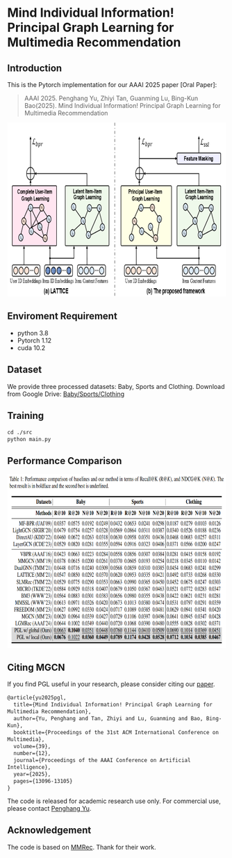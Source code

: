 # Mind Individual Information! Principal Graph Learning for Multimedia Recommendation

## Introduction

This is the Pytorch implementation for our AAAI 2025 paper [Oral Paper]:

>AAAI 2025. Penghang Yu, Zhiyi Tan, Guanming Lu, Bing-Kun Bao(2025). Mind Individual Information! Principal Graph Learning for Multimedia Recommendation
<img src="image/framework.png" width="700px" height="400px"/>

## Enviroment Requirement
- python 3.8
- Pytorch 1.12
- cuda 10.2

## Dataset
We provide three processed datasets: Baby, Sports and Clothing.
Download from Google Drive: [Baby/Sports/Clothing](https://drive.google.com/file/d/1tpP-IQtUubSlVvYpkA61bffPKkhvT62T/view?usp=drive_link)

## Training
  ```
  cd ./src
  python main.py
  ```
## Performance Comparison
<img src="image/result.png" width="700px" height="400px"/>

## Citing MGCN
If you find PGL useful in your research, please consider citing our [paper](https://doi.org/10.1609/aaai.v39i12.33429).
```
@article{yu2025pgl,
  title={Mind Individual Information! Principal Graph Learning for Multimedia Recommendation},
  author={Yu, Penghang and Tan, Zhiyi and Lu, Guanming and Bao, Bing-Kun},
  booktitle={Proceedings of the 31st ACM International Conference on Multimedia},
  volume={39},
  number={12},
  journal={Proceedings of the AAAI Conference on Artificial Intelligence},
  year={2025},
  pages={13096-13105}
}
```
The code is released for academic research use only. For commercial use, please contact [Penghang Yu](y463213402@gmail.com).

## Acknowledgement
The code is based on [MMRec](https://github.com/enoche/MMRec). Thank for their work.
